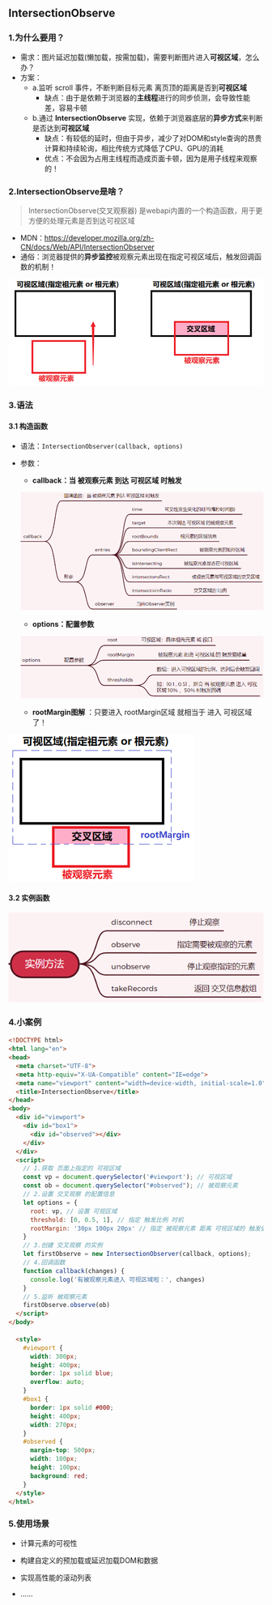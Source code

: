 ## IntersectionObserve

### 1.为什么要用？

+ 需求：图片延迟加载(懒加载，按需加载)，需要判断图片进入**可视区域**，怎么办？
+ 方案：
  + a.监听 scroll 事件，不断判断目标元素 离页顶的距离是否到**可视区域**
    + 缺点：由于是依赖于浏览器的**主线程**进行的同步侦测，会导致性能差，容易卡顿
  + b.通过 **IntersectionObserve** 实现，依赖于浏览器底层的**异步方式**来判断是否达到**可视区域**
    + 缺点：有较低的延时，但由于异步，减少了对DOM和style查询的昂贵计算和持续轮询，相比传统方式降低了CPU、GPU的消耗
    + 优点：不会因为占用主线程而造成页面卡顿，因为是用子线程来观察的！

### 2.IntersectionObserve是啥？

> IntersectionObserve(交叉观察器) 是webapi内置的一个构造函数，用于更方便的处理元素是否到达可视区域

+ MDN：https://developer.mozilla.org/zh-CN/docs/Web/API/IntersectionObserver
+ 通俗：浏览器提供的**异步监控**被观察元素出现在指定可视区域后，触发回调函数的机制！

![image-20220428101840680](../assets/image-20220428101840680.png)

### 3.语法

#### 3.1 构造函数

+ 语法：`IntersectionObserver(callback, options)`

+ 参数：

  + **callback：当 被观察元素 到达 可视区域 时触发**

  ![image-20220428102259876](../assets/image-20220428102259876.png)

  + **options：配置参数**

  ![image-20220428110844351](../assets/image-20220428110844351.png)

  + **rootMargin图解** ：只要进入 rootMargin区域 就相当于 进入 可视区域了！

![image-20220428104106666](../assets/image-20220428104106666.png)

#### 3.2 实例函数

![image-20220428111600277](../assets/image-20220428111600277.png)

### 4.小案例

```html
<!DOCTYPE html>
<html lang="en">
<head>
  <meta charset="UTF-8">
  <meta http-equiv="X-UA-Compatible" content="IE=edge">
  <meta name="viewport" content="width=device-width, initial-scale=1.0">
  <title>IntersectionObserve</title>
</head>
<body>
  <div id="viewport">
    <div id="box1">
      <div id="observed"></div>
    </div>
  </div>
  <script>
    // 1.获取 页面上指定的 可视区域
    const vp = document.querySelector('#viewport'); // 可视区域
    const ob = document.querySelector("#observed"); // 被观察元素
    // 2.设置 交叉观察 的配置信息
    let options = {
      root: vp, // 设置 可视区域
      threshold: [0, 0.5, 1], // 指定 触发比例 时机
      rootMargin: '30px 100px 20px' // 指定 被观察元素 距离 可视区域的 触发偏移量
    }
    // 3.创建 交叉观察 的实例
    let firstObserve = new IntersectionObserver(callback, options);
    // 4.回调函数
    function callback(changes) {
      console.log('有被观察元素进入 可视区域啦：', changes)
    }
    // 5.监听 被观察元素
    firstObserve.observe(ob)
  </script>
</body>

  <style>
    #viewport {
      width: 300px;
      height: 400px;
      border: 1px solid blue;
      overflow: auto;
    }
    #box1 {
      border: 1px solid #000;
      height: 400px;
      width: 270px;
    }
    #observed {
      margin-top: 500px;
      width: 100px;
      height: 100px;
      background: red;
    }
  </style>
</html>
```

### 5.使用场景

+ 计算元素的可视性

+ 构建自定义的预加载或延迟加载DOM和数据

+ 实现高性能的滚动列表

+ ......

